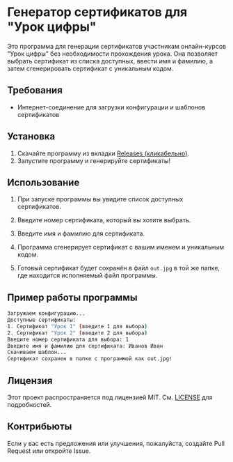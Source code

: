 # Генератор сертификатов для "Урок цифры"

Это программа для генерации сертификатов участникам онлайн-курсов "Урок цифры" без необходимости прохождения урока. Она позволяет выбрать сертификат из списка доступных, ввести имя и фамилию, а затем сгенерировать сертификат с уникальным кодом.

## Требования

- Интернет-соединение для загрузки конфигурации и шаблонов сертификатов

## Установка

1. Скачайте программу из вкладки [Releases (кликабельно)](https://github.com/FlashMops/urokcifrCertificates/releases).
2. Запустите программу и генерируйте сертификаты!

## Использование

1. При запуске программы вы увидите список доступных сертификатов. 
   
2. Введите номер сертификата, который вы хотите выбрать.

3. Введите имя и фамилию для сертификата.

4. Программа сгенерирует сертификат с вашим именем и уникальным кодом.

5. Готовый сертификат будет сохранён в файл `out.jpg` в той же папке, где находится исполняемый файл программы.

## Пример работы программы

```bash
Загружаем конфигурацию...
Доступные сертификаты:
1. Сертификат "Урок 1" (введите 1 для выбора)
2. Сертификат "Урок 2" (введите 2 для выбора)
Введите номер сертификата для выбора: 1
Введите имя и фамилию для сертификата: Иванов Иван
Скачиваем шаблон...
Сертификат сохранен в папке с программой как out.jpg!
```

## Лицензия

Этот проект распространяется под лицензией MIT. См. [LICENSE](LICENSE) для подробностей.

## Контрибьюты

Если у вас есть предложения или улучшения, пожалуйста, создайте Pull Request или откройте Issue.

